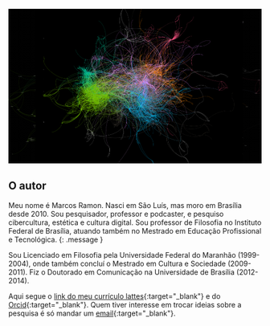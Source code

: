 ![](/assets/images/gephi2.png)

## O autor

Meu nome é Marcos Ramon. Nasci em São Luís, mas moro em Brasília desde 2010. Sou pesquisador, professor e podcaster, e pesquiso cibercultura, estética e cultura digital. Sou professor de Filosofia no Instituto Federal de Brasília, atuando também no Mestrado em Educação Profissional e Tecnológica.
{: .message }

Sou Licenciado em Filosofia pela Universidade Federal do Maranhão (1999-2004), onde também concluí o Mestrado em Cultura e Sociedade (2009-2011). Fiz o Doutorado em Comunicação na Universidade de Brasília (2012-2014). 

Aqui segue o [link do meu currículo lattes](http://lattes.cnpq.br/9538072103558772){:target="_blank"} e do [Orcid](https://orcid.org/0000-0002-8720-8706){:target="_blank"}. Quem tiver interesse em trocar ideias sobre a pesquisa é só mandar um [email](mailto:contato@marcosramon.net){:target="_blank"}. 
